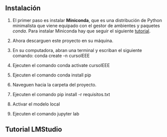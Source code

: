 ## Instalación

1. El primer paso es instalar **Miniconda**, que es una distribución de Python minimalista que viene equipado con el gestor de ambientes y paquetes *conda*. Para instalar Miniconda hay que seguir el siguiente [tutorial](https://www.anaconda.com/docs/getting-started/miniconda/main). 

2. Ahora descarguen este proyecto en su máquina.
3. En su computadora, abran una terminal y escriban el siguiente comando: conda create -n cursoIEEE
4. Ejecuten el comando conda activate cursoIEEE
5. Ejecuten el comando conda install pip
6. Naveguen hacia la carpeta del proyecto.
7. Ejecuten el comando pip install -r requisitos.txt
8. Activar el modelo local
9. Ejecuten el comando jupyter lab
   
## Tutorial LMStudio
